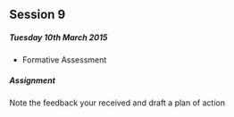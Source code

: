 ## Session 9

##### Tuesday 10th March 2015

* Formative Assessment	
	
##### Assignment

Note the feedback your received and draft a plan of action 